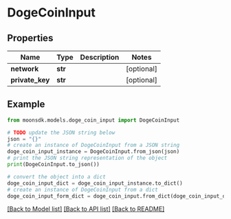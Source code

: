 # DogeCoinInput


## Properties

Name | Type | Description | Notes
------------ | ------------- | ------------- | -------------
**network** | **str** |  | [optional] 
**private_key** | **str** |  | [optional] 

## Example

```python
from moonsdk.models.doge_coin_input import DogeCoinInput

# TODO update the JSON string below
json = "{}"
# create an instance of DogeCoinInput from a JSON string
doge_coin_input_instance = DogeCoinInput.from_json(json)
# print the JSON string representation of the object
print(DogeCoinInput.to_json())

# convert the object into a dict
doge_coin_input_dict = doge_coin_input_instance.to_dict()
# create an instance of DogeCoinInput from a dict
doge_coin_input_form_dict = doge_coin_input.from_dict(doge_coin_input_dict)
```
[[Back to Model list]](../README.md#documentation-for-models) [[Back to API list]](../README.md#documentation-for-api-endpoints) [[Back to README]](../README.md)


